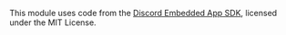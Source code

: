 
This module uses code from the [Discord Embedded App SDK](https://github.com/discord/embedded-app-sdk), licensed under the MIT License.